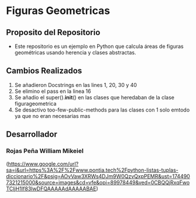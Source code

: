 # Figuras Geometricas
## Proposito del Repositorio
* Este repositorio es un ejemplo en Python que calcula áreas de figuras geométricas usando herencia y clases abstractas.
## Cambios Realizados
1. Se añadieron Docstrings en las lines 1, 20, 30 y 40
2. Se elimino el pass en la linea 16
3. Se añadio el super().__init__()  en las clases que heredaban de la clase figurageometrica
4. Se desactivo too-few-public-methods para las clases con 1 solo emtodo ya que no eran necesarias mas
## Desarrollador
### Rojas Peña William Mikeiel
(https://www.google.com/url?sa=i&url=https%3A%2F%2Fwww.pontia.tech%2Fpython-listas-tuplas-diccionario%2F&psig=AOvVaw3XRWs4DJm9W0QzvQxpPEMR&ust=1744907321215000&source=images&cd=vfe&opi=89978449&ved=0CBQQjRxqFwoTCIjH1If83IwDFQAAAAAdAAAAABAE)
